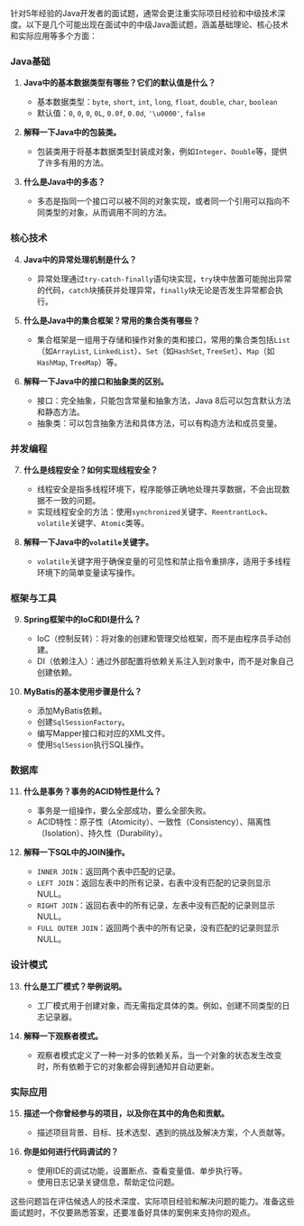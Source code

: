 针对5年经验的Java开发者的面试题，通常会更注重实际项目经验和中级技术深度。以下是几个可能出现在面试中的中级Java面试题，涵盖基础理论、核心技术和实际应用等多个方面：

### Java基础

1. **Java中的基本数据类型有哪些？它们的默认值是什么？**
    - 基本数据类型：`byte`, `short`, `int`, `long`, `float`, `double`, `char`, `boolean`
    - 默认值：`0`, `0`, `0`, `0L`, `0.0f`, `0.0d`, `'\u0000'`, `false`

2. **解释一下Java中的包装类。**
    - 包装类用于将基本数据类型封装成对象，例如`Integer`、`Double`等，提供了许多有用的方法。

3. **什么是Java中的多态？**
    - 多态是指同一个接口可以被不同的对象实现，或者同一个引用可以指向不同类型的对象，从而调用不同的方法。

### 核心技术

4. **Java中的异常处理机制是什么？**
    - 异常处理通过`try-catch-finally`语句块实现，`try`块中放置可能抛出异常的代码，`catch`块捕获并处理异常，`finally`块无论是否发生异常都会执行。

5. **什么是Java中的集合框架？常用的集合类有哪些？**
    - 集合框架是一组用于存储和操作对象的类和接口，常用的集合类包括`List`（如`ArrayList`, `LinkedList`）、`Set`（如`HashSet`, `TreeSet`）、`Map`（如`HashMap`, `TreeMap`）等。

6. **解释一下Java中的接口和抽象类的区别。**
    - 接口：完全抽象，只能包含常量和抽象方法，Java 8后可以包含默认方法和静态方法。
    - 抽象类：可以包含抽象方法和具体方法，可以有构造方法和成员变量。

### 并发编程

7. **什么是线程安全？如何实现线程安全？**
    - 线程安全是指多线程环境下，程序能够正确地处理共享数据，不会出现数据不一致的问题。
    - 实现线程安全的方法：使用`synchronized`关键字、`ReentrantLock`、`volatile`关键字、`Atomic`类等。

8. **解释一下Java中的`volatile`关键字。**
    - `volatile`关键字用于确保变量的可见性和禁止指令重排序，适用于多线程环境下的简单变量读写操作。

### 框架与工具

9. **Spring框架中的IoC和DI是什么？**
    - IoC（控制反转）：将对象的创建和管理交给框架，而不是由程序员手动创建。
    - DI（依赖注入）：通过外部配置将依赖关系注入到对象中，而不是对象自己创建依赖。

10. **MyBatis的基本使用步骤是什么？**
    - 添加MyBatis依赖。
    - 创建`SqlSessionFactory`。
    - 编写Mapper接口和对应的XML文件。
    - 使用`SqlSession`执行SQL操作。

### 数据库

11. **什么是事务？事务的ACID特性是什么？**
    - 事务是一组操作，要么全部成功，要么全部失败。
    - ACID特性：原子性（Atomicity）、一致性（Consistency）、隔离性（Isolation）、持久性（Durability）。

12. **解释一下SQL中的JOIN操作。**
    - `INNER JOIN`：返回两个表中匹配的记录。
    - `LEFT JOIN`：返回左表中的所有记录，右表中没有匹配的记录则显示NULL。
    - `RIGHT JOIN`：返回右表中的所有记录，左表中没有匹配的记录则显示NULL。
    - `FULL OUTER JOIN`：返回两个表中的所有记录，没有匹配的记录则显示NULL。

### 设计模式

13. **什么是工厂模式？举例说明。**
    - 工厂模式用于创建对象，而无需指定具体的类。例如，创建不同类型的日志记录器。

14. **解释一下观察者模式。**
    - 观察者模式定义了一种一对多的依赖关系，当一个对象的状态发生改变时，所有依赖于它的对象都会得到通知并自动更新。

### 实际应用

15. **描述一个你曾经参与的项目，以及你在其中的角色和贡献。**
    - 描述项目背景、目标、技术选型、遇到的挑战及解决方案，个人贡献等。

16. **你是如何进行代码调试的？**
    - 使用IDE的调试功能，设置断点、查看变量值、单步执行等。
    - 使用日志记录关键信息，帮助定位问题。

这些问题旨在评估候选人的技术深度、实际项目经验和解决问题的能力。准备这些面试题时，不仅要熟悉答案，还要准备好具体的案例来支持你的观点。